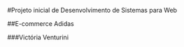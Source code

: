 #Projeto inicial de Desenvolvimento de Sistemas para Web

##E-commerce Adidas

###Victória Venturini
